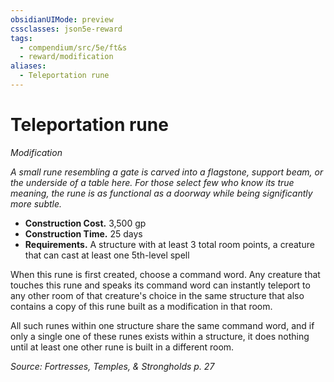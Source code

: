 ```yaml
---
obsidianUIMode: preview
cssclasses: json5e-reward
tags:
  - compendium/src/5e/ft&s
  - reward/modification
aliases:
  - Teleportation rune
---
```

# Teleportation rune
*Modification*  

*A small rune resembling a gate is carved into a flagstone, support beam, or the underside of a table here. For those select few who know its true meaning, the rune is as functional as a doorway while being significantly more subtle.*

- **Construction Cost.** 3,500 gp  
- **Construction Time.** 25 days  
- **Requirements.** A structure with at least 3 total room points, a creature that can cast at least one 5th-level spell  

When this rune is first created, choose a command word. Any creature that touches this rune and speaks its command word can instantly teleport to any other room of that creature's choice in the same structure that also contains a copy of this rune built as a modification in that room.

All such runes within one structure share the same command word, and if only a single one of these runes exists within a structure, it does nothing until at least one other rune is built in a different room.

*Source: Fortresses, Temples, & Strongholds p. 27*